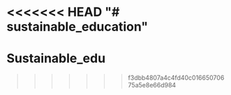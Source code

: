 <<<<<<< HEAD
"# sustainable_education" 
=======
# Sustainable_edu
>>>>>>> f3dbb4807a4c4fd40c01665070675a5e8e66d984
